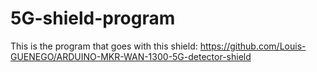 # 5G-shield-program
This is the program that goes with this shield: https://github.com/Louis-GUENEGO/ARDUINO-MKR-WAN-1300-5G-detector-shield
